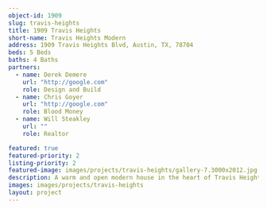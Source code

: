 ```yaml
---
object-id: 1909
slug: travis-heights
title: 1909 Travis Heights
short-name: Travis Heights Modern
address: 1909 Travis Heights Blvd, Austin, TX, 78704
beds: 5 Beds
baths: 4 Baths
partners:
  - name: Derek Demere
    url: "http://google.com"
    role: Design and Build
  - name: Chris Goyer
    url: "http://google.com"
    role: Blood Money
  - name: Will Steakley
    url: ""
    role: Realtor

featured: true
featured-priority: 2
listing-priority: 2
featured-image: images/projects/travis-heights/gallery-7.3000x2012.jpg
description: A warm and open modern house in the heart of Travis Heights.
images: images/projects/travis-heights
layout: project
---
```

